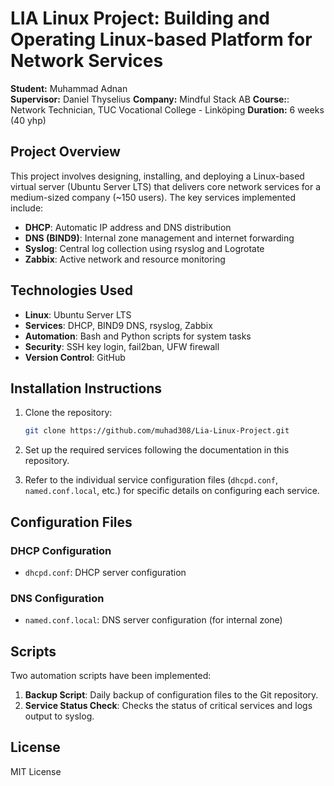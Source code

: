# LIA Linux Project: Building and Operating Linux-based Platform for Network Services
 
**Student:** Muhammad Adnan  
**Supervisor:** Daniel Thyselius
**Company:** Mindful Stack AB
**Course:**: Network Technician, TUC Vocational College - Linköping
**Duration:** 6 weeks (40 yhp)

## Project Overview

This project involves designing, installing, and deploying a Linux-based virtual server (Ubuntu Server LTS) that delivers core network services for a medium-sized company (~150 users). The key services implemented include:

- **DHCP**: Automatic IP address and DNS distribution
- **DNS (BIND9)**: Internal zone management and internet forwarding
- **Syslog**: Central log collection using rsyslog and Logrotate
- **Zabbix**: Active network and resource monitoring

## Technologies Used

- **Linux**: Ubuntu Server LTS
- **Services**: DHCP, BIND9 DNS, rsyslog, Zabbix
- **Automation**: Bash and Python scripts for system tasks
- **Security**: SSH key login, fail2ban, UFW firewall
- **Version Control**: GitHub

## Installation Instructions

1. Clone the repository:
    ```bash
    git clone https://github.com/muhad308/Lia-Linux-Project.git
    ```

2. Set up the required services following the documentation in this repository.

3. Refer to the individual service configuration files (`dhcpd.conf`, `named.conf.local`, etc.) for specific details on configuring each service.

## Configuration Files

### DHCP Configuration
- `dhcpd.conf`: DHCP server configuration

### DNS Configuration
- `named.conf.local`: DNS server configuration (for internal zone)

## Scripts
Two automation scripts have been implemented:
1. **Backup Script**: Daily backup of configuration files to the Git repository.
2. **Service Status Check**: Checks the status of critical services and logs output to syslog.

## License
MIT License
